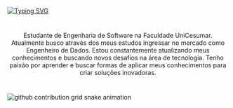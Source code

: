 [![Typing SVG](https://readme-typing-svg.demolab.com?font=Times+New+Roman&weight=800&size=40&duration=6000&pause=1000&color=33F834&background=C4FFA800&center=true&width=1200&height=60&lines=%E2%94%8A+Welcome+to+my+Profile!+%E2%94%8A;Always+challenging+myself+to+improve)](https://git.io/typing-svg)

#

<p align="center">Estudante de Engenharia de Software na Faculdade UniCesumar. Atualmente busco através dos meus estudos ingressar no mercado como Engenheiro de Dados.
Estou constantemente atualizando meus conhecimentos e buscando novos desafios na área de tecnologia. Tenho paixão por aprender e buscar formas de aplicar meus conhecimentos para criar soluções inovadoras.

#

<picture align="center">
  <source media="(prefers-color-scheme: dark)" srcset="https://raw.githubusercontent.com/JoseVF5/JoseVF5/output/github-contribution-grid-snake-dark.svg">
  <source media="(prefers-color-scheme: light)" srcset="https://raw.githubusercontent.com/JoseVF5/JoseVF5/output/github-contribution-grid-snake-dark.svg">
  <img align="center" alt="github contribution grid snake animation" src="https://raw.githubusercontent.com/JoseVF5/JoseVF5/output/github-contribution-grid-snake.svg">
</picture>

